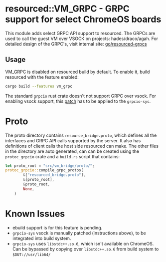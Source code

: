  # resourced::VM_GRPC - GRPC support for select ChromeOS boards

This module adds select GRPC API support to resourced.  The GRPCs are used to call the guest VM over VSOCK on projects: hades/draco/agah. For detailed design of the GRPC's, visit internal site: [go/resourced-grpcs](http://go/resourced-grpcs)

## Usage

VM_GRPC is disabled on resourced build by default.  To enable it, build resourced with the feature enabled:
```bash
cargo build --features vm_grpc
```

The standard `grpcio` rust crate doesn't not support GRPC over vsock.  For enabling vsock support, this [patch](https://chromium-review.googlesource.com/c/chromiumos/overlays/chromiumos-overlay/+/3966266/3/dev-rust/grpcio-sys/files/002-grpc-vsock-support.patch) has to be applied to the `grpcio-sys`.

# Proto
The proto directory contains `resource_bridge.proto`, which defines all the interfaces and GRPC API calls supported by the server.  It also has definitions of client calls the host side resourced can make.  The other files in the directory are auto generated, can can be created using the `protoc_grpcio` crate and a `build.rs` script that contains:
```rust
let proto_root = "src/vm_bridge/proto/";
protoc_grpcio::compile_grpc_protos(
        &["resourced_bridge.proto"],
        &[proto_root],
        &proto_root,
        None,
    )
```

# Known Issues

* ebuild support is for this feature is pending.
* `grpcio-sys` vsock is manually patched (instructions above), to be integrated into build system.
* `grpcio-sys` uses `libstdc++.so.6`, which isn't available on ChromeOS.  Can be bypassed by copying over `libstdc++.so.6` from build system to `$DUT://usr/lib64/`
